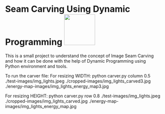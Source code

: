 # Seam Carving Using Dynamic Programming <img src="https://assets.leetcode.com/study_plan/dynamic-programming/cover.png" width="100" height="100"> 

This is a small project to understand the concept of Image Seam Carving and how it can be done with the help of Dynamic Programming using Python environment and tools.

To run the carver file:
 For resizing WIDTH: python carver.py column 0.5 ./test-images/img_lights.jpeg ./cropped-images/img_lights_carved3.jpg ./energy-map-images/img_lights_energy_map3.jpg

 For resizing HEIGHT: python carver.py row 0.8 ./test-images/img_lights.jpeg ./cropped-images/img_lights_carved.jpg ./energy-map-images/img_lights_energy_map.jpg
